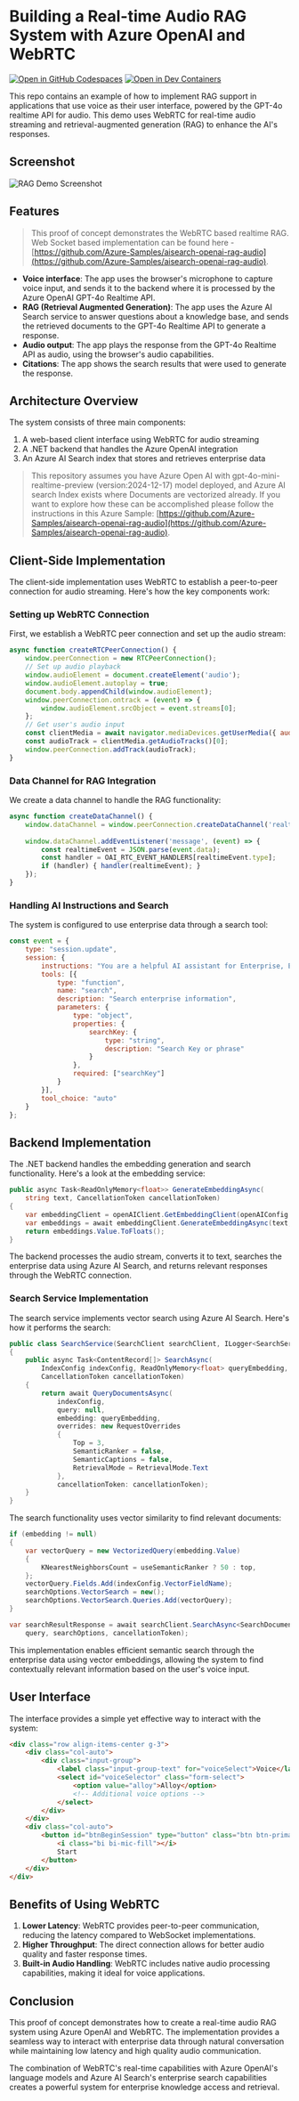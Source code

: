 # Building a Real-time Audio RAG System with Azure OpenAI and WebRTC

[![Open in GitHub Codespaces](https://img.shields.io/static/v1?style=for-the-badge&label=GitHub+Codespaces&message=Open&color=brightgreen&logo=github)](https://github.com/codespaces/new?hide_repo_select=true&ref=main&skip_quickstart=true&machine=basicLinux32gb&repo=860141324&devcontainer_path=.devcontainer%2Fdevcontainer.json&geo=WestUs2)
[![Open in Dev Containers](https://img.shields.io/static/v1?style=for-the-badge&label=Dev%20Containers&message=Open&color=blue&logo=visualstudiocode)](https://vscode.dev/redirect?url=vscode://ms-vscode-remote.remote-containers/cloneInVolume?url=https://github.com/MoimHossain/aoi-real-time-audio-rag)

This repo contains an example of how to implement RAG support in applications that use voice as their user interface, powered by the GPT-4o realtime API for audio. This demo uses WebRTC for real-time audio streaming and retrieval-augmented generation (RAG) to enhance the AI's responses.


## Screenshot

![RAG Demo Screenshot](src/Screenshot.png)

## Features

> This proof of concept demonstrates the WebRTC based realtime RAG. Web Socket based implementation can be found here - [https://github.com/Azure-Samples/aisearch-openai-rag-audio](https://github.com/Azure-Samples/aisearch-openai-rag-audio). 

* **Voice interface**: The app uses the browser's microphone to capture voice input, and sends it to the backend where it is processed by the Azure OpenAI GPT-4o Realtime API.
* **RAG (Retrieval Augmented Generation)**: The app uses the Azure AI Search service to answer questions about a knowledge base, and sends the retrieved documents to the GPT-4o Realtime API to generate a response.
* **Audio output**: The app plays the response from the GPT-4o Realtime API as audio, using the browser's audio capabilities.
* **Citations**: The app shows the search results that were used to generate the response.
## Architecture Overview

The system consists of three main components:
1. A web-based client interface using WebRTC for audio streaming
2. A .NET backend that handles the Azure OpenAI integration
3. An Azure AI Search index that stores and retrieves enterprise data

> This repository assumes you have Azure Open AI with gpt-4o-mini-realtime-preview (version:2024-12-17) model deployed, and Azure AI search Index exists where Documents are vectorized already. If you want to explore how these can be accomplished please follow the instructions in this Azure Sample: [https://github.com/Azure-Samples/aisearch-openai-rag-audio](https://github.com/Azure-Samples/aisearch-openai-rag-audio). 

## Client-Side Implementation

The client-side implementation uses WebRTC to establish a peer-to-peer connection for audio streaming. Here's how the key components work:

### Setting up WebRTC Connection

First, we establish a WebRTC peer connection and set up the audio stream:

```javascript
async function createRTCPeerConnection() {
    window.peerConnection = new RTCPeerConnection();
    // Set up audio playback
    window.audioElement = document.createElement('audio');
    window.audioElement.autoplay = true;
    document.body.appendChild(window.audioElement);
    window.peerConnection.ontrack = (event) => { 
        window.audioElement.srcObject = event.streams[0]; 
    };
    // Get user's audio input
    const clientMedia = await navigator.mediaDevices.getUserMedia({ audio: true });
    const audioTrack = clientMedia.getAudioTracks()[0];
    window.peerConnection.addTrack(audioTrack);
}
```

### Data Channel for RAG Integration

We create a data channel to handle the RAG functionality:

```javascript
async function createDataChannel() {
    window.dataChannel = window.peerConnection.createDataChannel('realtime-channel');
    
    window.dataChannel.addEventListener('message', (event) => {
        const realtimeEvent = JSON.parse(event.data);        
        const handler = OAI_RTC_EVENT_HANDLERS[realtimeEvent.type];
        if (handler) { handler(realtimeEvent); }
    });
}
```

### Handling AI Instructions and Search

The system is configured to use enterprise data through a search tool:

```javascript
const event = {
    type: "session.update",
    session: {
        instructions: "You are a helpful AI assistant for Enterprise, English is your default language. You must search the data from Enterprise using 'search' tool and response based on search result.",
        tools: [{
            type: "function",
            name: "search",
            description: "Search enterprise information",
            parameters: {
                type: "object",
                properties: {
                    searchKey: {
                        type: "string",
                        description: "Search Key or phrase"
                    }
                },
                required: ["searchKey"]
            }
        }],
        tool_choice: "auto"
    }
};
```

## Backend Implementation

The .NET backend handles the embedding generation and search functionality. Here's a look at the embedding service:

```csharp
public async Task<ReadOnlyMemory<float>> GenerateEmbeddingAsync(
    string text, CancellationToken cancellationToken)
{
    var embeddingClient = openAIClient.GetEmbeddingClient(openAIConfig.EmbeddingDeploymentId);
    var embeddings = await embeddingClient.GenerateEmbeddingAsync(text, options, cancellationToken);
    return embeddings.Value.ToFloats();
}
```

The backend processes the audio stream, converts it to text, searches the enterprise data using Azure AI Search, and returns relevant responses through the WebRTC connection.

### Search Service Implementation

The search service implements vector search using Azure AI Search. Here's how it performs the search:

```csharp
public class SearchService(SearchClient searchClient, ILogger<SearchService> logger)
{
    public async Task<ContentRecord[]> SearchAsync(
        IndexConfig indexConfig, ReadOnlyMemory<float> queryEmbedding, 
        CancellationToken cancellationToken)
    {
        return await QueryDocumentsAsync(
            indexConfig,
            query: null,
            embedding: queryEmbedding,
            overrides: new RequestOverrides
            {
                Top = 3,
                SemanticRanker = false,
                SemanticCaptions = false,
                RetrievalMode = RetrievalMode.Text
            },
            cancellationToken: cancellationToken);
    }
}
```

The search functionality uses vector similarity to find relevant documents:

```csharp
if (embedding != null)
{
    var vectorQuery = new VectorizedQuery(embedding.Value)
    {
        KNearestNeighborsCount = useSemanticRanker ? 50 : top,
    };
    vectorQuery.Fields.Add(indexConfig.VectorFieldName);
    searchOptions.VectorSearch = new();
    searchOptions.VectorSearch.Queries.Add(vectorQuery);
}

var searchResultResponse = await searchClient.SearchAsync<SearchDocument>(
    query, searchOptions, cancellationToken);
```

This implementation enables efficient semantic search through the enterprise data using vector embeddings, allowing the system to find contextually relevant information based on the user's voice input.

## User Interface

The interface provides a simple yet effective way to interact with the system:

```html
<div class="row align-items-center g-3">
    <div class="col-auto">
        <div class="input-group">
            <label class="input-group-text" for="voiceSelect">Voice</label>
            <select id="voiceSelector" class="form-select">
                <option value="alloy">Alloy</option>
                <!-- Additional voice options -->
            </select>
        </div>
    </div>
    <div class="col-auto">
        <button id="btnBeginSession" type="button" class="btn btn-primary">
            <i class="bi bi-mic-fill"></i>
            Start
        </button>
    </div>
</div>
```

## Benefits of Using WebRTC

1. **Lower Latency**: WebRTC provides peer-to-peer communication, reducing the latency compared to WebSocket implementations.
2. **Higher Throughput**: The direct connection allows for better audio quality and faster response times.
3. **Built-in Audio Handling**: WebRTC includes native audio processing capabilities, making it ideal for voice applications.

## Conclusion

This proof of concept demonstrates how to create a real-time audio RAG system using Azure OpenAI and WebRTC. The implementation provides a seamless way to interact with enterprise data through natural conversation while maintaining low latency and high quality audio communication.

The combination of WebRTC's real-time capabilities with Azure OpenAI's language models and Azure AI Search's enterprise search capabilities creates a powerful system for enterprise knowledge access and retrieval.

